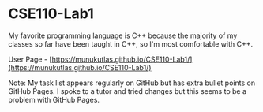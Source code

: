 # CSE110-Lab1
My favorite programming language is C++ because the majority of my classes so far have been taught in C++, so I'm most comfortable with C++.

User Page - [https://munukutlas.github.io/CSE110-Lab1/](https://munukutlas.github.io/CSE110-Lab1/)

Note: My task list appears regularly on GitHub but has extra bullet points on GitHub Pages. I spoke to a tutor and tried changes but this seems to be a problem with GitHub Pages.